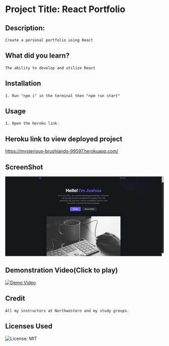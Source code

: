 
# Project Title: React Portfolio
## Description:
    Create a personal portfolio using React
## What did you learn?
    The ability to develop and utilize React
## Installation
    1. Run "npm i" in the terminal then "npm run start"
## Usage
    1. Open the heroku link.
## Heroku link to view deployed project
https://mysterious-brushlands-99597.herokuapp.com/
## ScreenShot
![Demo Video](https://github.com/IIMacGyverII/ReactPortfolio/raw/main/screenshot.png)
## Demonstration Video(Click to play)
[![Demo Video](https://img.youtube.com/vi/rWIf1H05UuI/0.jpg)](https://www.youtube.com/watch?v=rWIf1H05UuI)
## Credit
    All my instructors at Northwestern and my study groups.
## Licenses Used
![License: MIT](https://img.shields.io/badge/License-MIT-yellow.svg)
